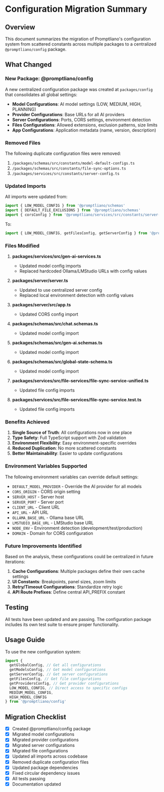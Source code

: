 # Configuration Migration Summary

## Overview

This document summarizes the migration of Promptliano's configuration system from scattered constants across multiple packages to a centralized `@promptliano/config` package.

## What Changed

### New Package: @promptliano/config

A new centralized configuration package was created at `packages/config` that consolidates all global settings:

- **Model Configurations**: AI model settings (LOW, MEDIUM, HIGH, PLANNING)
- **Provider Configurations**: Base URLs for all AI providers
- **Server Configurations**: Ports, CORS settings, environment detection
- **Files Configurations**: Allowed extensions, exclusion patterns, size limits
- **App Configurations**: Application metadata (name, version, description)

### Removed Files

The following duplicate configuration files were removed:

1. `/packages/schemas/src/constants/model-default-configs.ts`
2. `/packages/schemas/src/constants/file-sync-options.ts`
3. `/packages/services/src/constants/server-config.ts`

### Updated Imports

All imports were updated from:

```typescript
import { LOW_MODEL_CONFIG } from '@promptliano/schemas'
import { DEFAULT_FILE_EXCLUSIONS } from '@promptliano/schemas'
import { corsConfig } from '@promptliano/services/src/constants/server-config'
```

To:

```typescript
import { LOW_MODEL_CONFIG, getFilesConfig, getServerConfig } from '@promptliano/config'
```

### Files Modified

1. **packages/services/src/gen-ai-services.ts**
   - Updated model config imports
   - Replaced hardcoded Ollama/LMStudio URLs with config values

2. **packages/server/server.ts**
   - Updated to use centralized server config
   - Replaced local environment detection with config values

3. **packages/server/src/app.ts**
   - Updated CORS config import

4. **packages/schemas/src/chat.schemas.ts**
   - Updated model config import

5. **packages/schemas/src/gen-ai.schemas.ts**
   - Updated model config import

6. **packages/schemas/src/global-state-schema.ts**
   - Updated model config import

7. **packages/services/src/file-services/file-sync-service-unified.ts**
   - Updated file config imports

8. **packages/services/src/file-services/file-sync-service.test.ts**
   - Updated file config imports

### Benefits Achieved

1. **Single Source of Truth**: All configurations now in one place
2. **Type Safety**: Full TypeScript support with Zod validation
3. **Environment Flexibility**: Easy environment-specific overrides
4. **Reduced Duplication**: No more scattered constants
5. **Better Maintainability**: Easier to update configurations

### Environment Variables Supported

The following environment variables can override default settings:

- `DEFAULT_MODEL_PROVIDER` - Override the AI provider for all models
- `CORS_ORIGIN` - CORS origin setting
- `SERVER_HOST` - Server host
- `SERVER_PORT` - Server port
- `CLIENT_URL` - Client URL
- `API_URL` - API URL
- `OLLAMA_BASE_URL` - Ollama base URL
- `LMSTUDIO_BASE_URL` - LMStudio base URL
- `NODE_ENV` - Environment detection (development/test/production)
- `DOMAIN` - Domain for CORS configuration

### Future Improvements Identified

Based on the analysis, these configurations could be centralized in future iterations:

1. **Cache Configurations**: Multiple packages define their own cache settings
2. **UI Constants**: Breakpoints, panel sizes, zoom limits
3. **Retry/Timeout Configurations**: Standardize retry logic
4. **API Route Prefixes**: Define central API_PREFIX constant

## Testing

All tests have been updated and are passing. The configuration package includes its own test suite to ensure proper functionality.

## Usage Guide

To use the new configuration system:

```typescript
import {
  getGlobalConfig, // Get all configurations
  getModelsConfig, // Get model configurations
  getServerConfig, // Get server configurations
  getFilesConfig, // Get file configurations
  getProvidersConfig, // Get provider configurations
  LOW_MODEL_CONFIG, // Direct access to specific configs
  MEDIUM_MODEL_CONFIG,
  HIGH_MODEL_CONFIG
} from '@promptliano/config'
```

## Migration Checklist

- [x] Created @promptliano/config package
- [x] Migrated model configurations
- [x] Migrated provider configurations
- [x] Migrated server configurations
- [x] Migrated file configurations
- [x] Updated all imports across codebase
- [x] Removed duplicate configuration files
- [x] Updated package dependencies
- [x] Fixed circular dependency issues
- [x] All tests passing
- [x] Documentation updated
